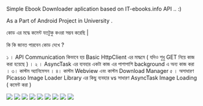 Simple Ebook Downloader aplication based on IT-ebooks.info API .. :)

As a Part of Android Project in University .

কোড এর মদ্ধে কমেন্ট যতটুকু কওরা সম্ভব করেছি |

কি কি জানত পারবেন কোড দেখে ?

১ । API Communication কিভাবে হয় Basic HttpClient এর মাদ্ধমে ( যদিও শুধু GET নিয়ে কাজ করা হয়েছে ) । 
২ । AsyncTask এর ব্যবহার একটা কাজ এর পাশাপাশি background এ অন্য কাজ করা ।
৩। কাস্টম অ্যানিমেসন ।
৪। কাস্টম Webview এবং কাস্টম Download Manager
৫ । অসাধারণ Picasso Image Loader Library এর কিছু ব্যবহার vs সাধারণ AsyncTask Image Loading ( কমেন্ট করা )


<img src="https://raw.githubusercontent.com/thebdcoder/EbookDownloader/master/UI/Screenshot_2015-08-30-13-17-17.png">

<img src="https://raw.githubusercontent.com/thebdcoder/EbookDownloader/master/UI/Screenshot_2015-08-30-13-17-26.png">

<img src="https://raw.githubusercontent.com/thebdcoder/EbookDownloader/master/UI/Screenshot_2015-08-30-13-18-48.png">

<img src="https://raw.githubusercontent.com/thebdcoder/EbookDownloader/master/UI/Screenshot_2015-09-15-00-02-17.png">

<img src="https://raw.githubusercontent.com/thebdcoder/EbookDownloader/master/UI/Screenshot_2015-09-15-00-02-22.png">

<img src="https://raw.githubusercontent.com/thebdcoder/EbookDownloader/master/UI/Screenshot_2015-08-30-13-18-57.png">

<img src="https://raw.githubusercontent.com/thebdcoder/EbookDownloader/master/UI/Screenshot_2015-08-30-13-19-51.png">

<img src="https://raw.githubusercontent.com/thebdcoder/EbookDownloader/master/UI/Screenshot_2015-09-15-00-02-26.png">

<img src="https://raw.githubusercontent.com/thebdcoder/EbookDownloader/master/UI/Screenshot_2015-08-30-13-21-48.png">
